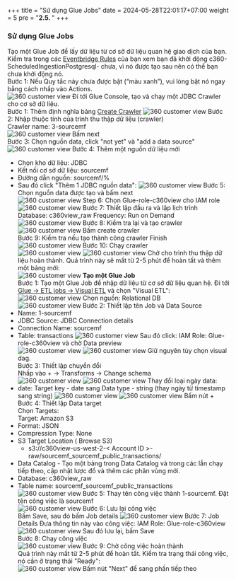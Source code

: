 +++
title = "Sử dụng Glue Jobs"
date = 2024-05-28T22:01:17+07:00
weight = 5
pre = "<b>2.5. </b>"
+++

### Sử dụng Glue Jobs
 
Tạo một Glue Job để lấy dữ liệu từ cơ sở dữ liệu quan hệ giao dịch của bạn.  
Kiểm tra trong các [Eventbridge Rules](https://us-west-2.console.aws.amazon.com/events/home?region=us-west-2#/rules) của bạn xem bạn đã khởi động c360-ScheduledIngestionPostgresql- chưa, vì nó được tạo sau nên có thể bạn chưa khởi động nó.  
Bước 1: Nếu Quy tắc này chưa được bật (“màu xanh”), vui lòng bật nó ngay bằng cách nhấp vào Actions.  
![360 customer view](https://vuha7394.github.io/workshop-aws2/images/assets/70.png) 
Đi tới Glue Console, tạo và chạy một JDBC Crawler cho cơ sở dữ liệu.  
Bước 1: Thêm định nghĩa bảng [Create Crawler](https://us-west-2.console.aws.amazon.com/glue/home?region=us-west-2#catalog:tab=crawlers) 
![360 customer view](https://vuha7394.github.io/workshop-aws2/images/assets/71.png) 
Bước 2: Nhập thuộc tính của trình thu thập dữ liệu (crawler)  
Crawler name: 3-sourcemf  
![360 customer view](https://vuha7394.github.io/workshop-aws2/images/assets/72.png) 
Bấm next  
Bước 3: Chọn nguồn data, click "not yet" và "add a data source"  
![360 customer view](https://vuha7394.github.io/workshop-aws2/images/assets/73.png) 
Bước 4: Thêm một nguồn dữ liệu mới  
+ Chọn kho dữ liệu: JDBC
+ Kết nối cơ sở dữ liệu: sourcemf
+ Đường dẫn nguồn: sourcemf/% 
+ Sau đó click  "Thêm 1 JDBC nguồn data":
![360 customer view](https://vuha7394.github.io/workshop-aws2/images/assets/74.png) 
Bước 5: Chọn nguồn data được tạo và bấm next  
![360 customer view](https://vuha7394.github.io/workshop-aws2/images/assets/75.png) 
Step 6: Chọn Glue-role-c360view cho IAM role  
![360 customer view](https://vuha7394.github.io/workshop-aws2/images/assets/76.png) 
Bước 7: Thiết lập đầu ra và lập lịch trình  
Database: c360view_raw Frequency: Run on Demand
![360 customer view](https://vuha7394.github.io/workshop-aws2/images/assets/77.png) 
Bước 8: Kiểm tra lại và tạo crawler  
![360 customer view](https://vuha7394.github.io/workshop-aws2/images/assets/78.png) 
Bấm create crawler  
Bước 9: Kiểm tra nếu tạo thành công crawler Finish  
![360 customer view](https://vuha7394.github.io/workshop-aws2/images/assets/79.png) 
Bước 10: Chạy crawler  
![360 customer view](https://vuha7394.github.io/workshop-aws2/images/assets/80.png) 
![360 customer view](https://vuha7394.github.io/workshop-aws2/images/assets/81.png) 
Chờ cho trình thu thập dữ liệu hoàn thành. Quá trình này sẽ mất từ 2-5 phút để hoàn tất và thêm một bảng mới:  
![360 customer view](https://vuha7394.github.io/workshop-aws2/images/assets/82.png) 
**Tạo một Glue Job**  
Bước 1: Tạo một Glue Job để nhập dữ liệu từ cơ sở dữ liệu quan hệ. Đi tới [Glue -> ETL jobs -> Visual ETL](https://us-west-2.console.aws.amazon.com/gluestudio/home?region=us-west-2#/jobss) và chọn "Visual ETL":  
![360 customer view](https://vuha7394.github.io/workshop-aws2/images/assets/83.png) 
Chọn nguồn: Relational DB  
![360 customer view](https://vuha7394.github.io/workshop-aws2/images/assets/84.png) 
Bước 2: Thiết lập tên Job và Data Source  
+ Name: 1-sourcemf
+ JDBC Source: JDBC Connection details
+ Connection Name: sourcemf
+ Table: transactions
![360 customer view](https://vuha7394.github.io/workshop-aws2/images/assets/85.png) 
Sau đó click: IAM Role: Glue-role-c360view và chờ Data preview  
![360 customer view](https://vuha7394.github.io/workshop-aws2/images/assets/86.png) 
![360 customer view](https://vuha7394.github.io/workshop-aws2/images/assets/87.png) 
Giữ nguyên tùy chọn visual dag.  
Bước 3: Thiết lập chuyển đổi  
Nhấp vào + -> Transforms -> Change schema  
![360 customer view](https://vuha7394.github.io/workshop-aws2/images/assets/88.png) 
![360 customer view](https://vuha7394.github.io/workshop-aws2/images/assets/89.png) 
Thay đổi loại ngày data:  
+ date: Target key - date sang Data type - string (thay ngày từ  timestamp sang string)
![360 customer view](https://vuha7394.github.io/workshop-aws2/images/assets/90.png) 
![360 customer view](https://vuha7394.github.io/workshop-aws2/images/assets/91.png) 
Bấm nút +  
Bước 4: Thiết lập Data target  
Chọn Targets:  
Target: Amazon S3  
+ Format: JSON
+ Compression Type: None
+ S3 Target Location ( Browse S3)
  - s3://c360view-us-west-2-< Account ID >-raw/sourcemf_sourcemf_public_transactions/
+ Data Catalog - Tạo một bảng trong Data Catalog và trong các lần chạy tiếp theo, cập nhật lược đồ và thêm các phân vùng mới.
+ Database: c360view_raw
+ Table name: sourcemf_sourcemf_public_transactions
![360 customer view](https://vuha7394.github.io/workshop-aws2/images/assets/92.png) 
Bước 5: Thay tên công việc thành 1-sourcemf. Đặt tên công việc là sourcemf  
![360 customer view](https://vuha7394.github.io/workshop-aws2/images/assets/93.png) 
Bước 6: Lưu lại công việc  
Bấm Save, sau đó bấm Job details 
![360 customer view](https://vuha7394.github.io/workshop-aws2/images/assets/94.png) 
Bước 7: Job Details Đưa thông tin này vào công việc:
IAM Role: Glue-role-c360view
![360 customer view](https://vuha7394.github.io/workshop-aws2/images/assets/95.png) 
Sau đó lưu lại, bấm Save  
Bước 8: Chạy công việc  
![360 customer view](https://vuha7394.github.io/workshop-aws2/images/assets/96.png) 
Bước 9: Chờ công việc hoàn thành  
Quá trình này mất từ 2-5 phút để hoàn tất. Kiểm tra trạng thái công việc, nó cần ở trạng thái "Ready":  
![360 customer view](https://vuha7394.github.io/workshop-aws2/images/assets/97.png) 
Bấm nút "Next" để sang phần tiếp theo  